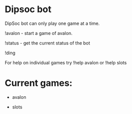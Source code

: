 # Dipsoc bot

DipSoc bot can only play one game at a time.

!avalon - start a game of avalon.

!status - get the current status of the bot

!ding

For help on individual games try !help avalon or !help slots

# Current games:

* avalon

* slots